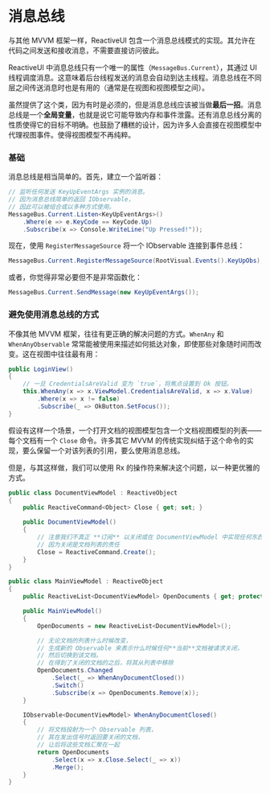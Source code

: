 # 消息总线

与其他 MVVM 框架一样，ReactiveUI 包含一个消息总线模式的实现。其允许在代码之间发送和接收消息，不需要直接访问彼此。

ReactiveUI 中消息总线只有一个唯一的属性（`MessageBus.Current`），其通过 UI 线程调度消息。这意味着后台线程发送的消息会自动到达主线程。消息总线在不同层之间传送消息时也是有用的（通常是在视图和视图模型之间）。

虽然提供了这个类，因为有时是必须的，但是消息总线应该被当做**最后一招**。消息总线是一个**全局变量**，也就是说它可能导致内存和事件泄露。还有消息总线分离的性质使得它的目标不明确。也鼓励了糟糕的设计，因为许多人会直接在视图模型中代理视图事件。使得视图模型不再纯粹。

### 基础

消息总线是相当简单的。首先，建立一个监听器：

```cs
// 监听任何发送 KeyUpEventArgs 实例的消息。
// 因为消息总线简单的返回 IObservable，
// 因此可以被组合或以多种方式使用。
MessageBus.Current.Listen<KeyUpEventArgs>()
    .Where(e => e.KeyCode == KeyCode.Up)
    .Subscribe(x => Console.WriteLine("Up Pressed!"));
```

现在，使用 `RegisterMessageSource` 将一个 IObservable 连接到事件总线：

```cs
MessageBus.Current.RegisterMessageSource(RootVisual.Events().KeyUpObs);
```

或者，你觉得非常必要但不是非常函数化：

```cs
MessageBus.Current.SendMessage(new KeyUpEventArgs());
```

### 避免使用消息总线的方式

不像其他 MVVM 框架，往往有更正确的解决问题的方式。`WhenAny` 和 `WhenAnyObservable` 常常能被使用来描述如何抵达对象，即使那些对象随时间而改变。这在视图中往往最有用：

```cs
public LoginView()
{
    // 一旦 CredentialsAreValid 变为 `true`，将焦点设置到 Ok 按钮。
    this.WhenAny(x => x.ViewModel.CredentialsAreValid, x => x.Value)
        .Where(x => x != false)
        .Subscribe(_ => OkButton.SetFocus());
}
```

假设有这样一个场景，一个打开文档的视图模型包含一个文档视图模型的列表——每个文档有一个 `Close` 命令。许多其它 MVVM 的传统实现纠结于这个命令的实现，要么保留一个对该列表的引用，要么使用消息总线。

但是，与其这样做，我们可以使用 Rx 的操作符来解决这个问题，以一种更优雅的方式。

```cs
public class DocumentViewModel : ReactiveObject
{
    public ReactiveCommand<Object> Close { get; set; }

    public DocumentViewModel() 
    {
        // 注意我们不真正 **订阅** 以关闭或在 DocumentViewModel 中实现任何东西，
		// 因为关闭是文档列表的责任
        Close = ReactiveCommand.Create();
    }
}

public class MainViewModel : ReactiveObject
{
    public ReactiveList<DocumentViewModel> OpenDocuments { get; protected set; }

    public MainViewModel()
    {
        OpenDocuments = new ReactiveList<DocumentViewModel>();

        // 无论文档的列表什么时候改变，
		// 生成新的 Observable 来表示什么时候任何**当前**文档被请求关闭，
		// 然后切换到该文档。
		// 在得到了关闭的文档的之后，将其从列表中移除
        OpenDocuments.Changed
            .Select(_ => WhenAnyDocumentClosed())
            .Switch()
            .Subscribe(x => OpenDocuments.Remove(x));
    }

    IObservable<DocumentViewModel> WhenAnyDocumentClosed()
    {
        // 将文档投射为一个 Observable 列表，
		// 其在发出信号时返回要关闭的文档，
		// 让后将这些文档汇聚在一起
        return OpenDocuments
            .Select(x => x.Close.Select(_ => x))
            .Merge();
    }
}
```
